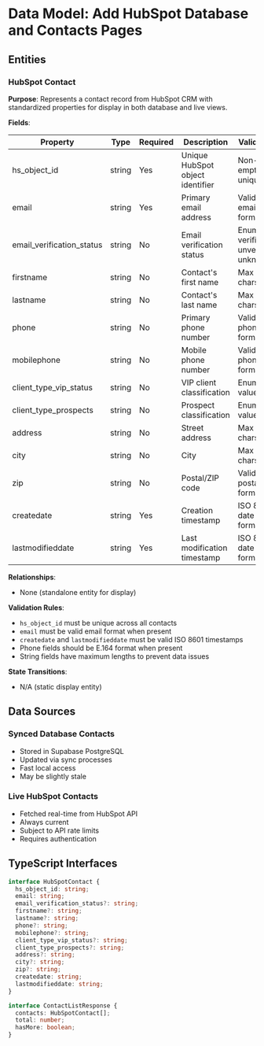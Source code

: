 # Data Model: Add HubSpot Database and Contacts Pages

## Entities

### HubSpot Contact

**Purpose**: Represents a contact record from HubSpot CRM with standardized properties for display in both database and live views.

**Fields**:

| Property | Type | Required | Description | Validation |
|----------|------|----------|-------------|------------|
| hs_object_id | string | Yes | Unique HubSpot object identifier | Non-empty, unique |
| email | string | Yes | Primary email address | Valid email format |
| email_verification_status | string | No | Email verification status | Enum: verified, unverified, unknown |
| firstname | string | No | Contact's first name | Max 100 chars |
| lastname | string | No | Contact's last name | Max 100 chars |
| phone | string | No | Primary phone number | Valid phone format |
| mobilephone | string | No | Mobile phone number | Valid phone format |
| client_type_vip_status | string | No | VIP client classification | Enum values |
| client_type_prospects | string | No | Prospect classification | Enum values |
| address | string | No | Street address | Max 255 chars |
| city | string | No | City | Max 100 chars |
| zip | string | No | Postal/ZIP code | Valid postal format |
| createdate | string | Yes | Creation timestamp | ISO 8601 date format |
| lastmodifieddate | string | Yes | Last modification timestamp | ISO 8601 date format |

**Relationships**:
- None (standalone entity for display)

**Validation Rules**:
- `hs_object_id` must be unique across all contacts
- `email` must be valid email format when present
- `createdate` and `lastmodifieddate` must be valid ISO 8601 timestamps
- Phone fields should be E.164 format when present
- String fields have maximum lengths to prevent data issues

**State Transitions**:
- N/A (static display entity)

## Data Sources

### Synced Database Contacts
- Stored in Supabase PostgreSQL
- Updated via sync processes
- Fast local access
- May be slightly stale

### Live HubSpot Contacts
- Fetched real-time from HubSpot API
- Always current
- Subject to API rate limits
- Requires authentication

## TypeScript Interfaces

```typescript
interface HubSpotContact {
  hs_object_id: string;
  email: string;
  email_verification_status?: string;
  firstname?: string;
  lastname?: string;
  phone?: string;
  mobilephone?: string;
  client_type_vip_status?: string;
  client_type_prospects?: string;
  address?: string;
  city?: string;
  zip?: string;
  createdate: string;
  lastmodifieddate: string;
}

interface ContactListResponse {
  contacts: HubSpotContact[];
  total: number;
  hasMore: boolean;
}
```